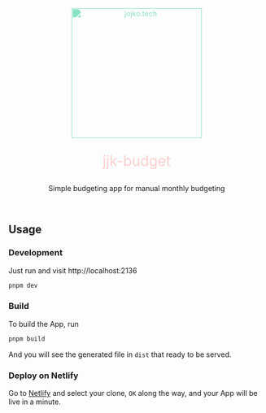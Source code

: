 <p align='center'>
  <img src='https://jojko.tech/assets/logo.svg' alt='jojko.tech' width='256' style="filter: brightness(0) saturate(100%) invert(85%) sepia(25%) saturate(503%) hue-rotate(105deg) brightness(95%) contrast(91%);"/>
</p>

<p align='center' style="font-size: 2em; color: #FDD0CF">
jjk-budget
</p>
<p align='center'>
Simple budgeting app for manual monthly budgeting
</p>

<br>

## Usage

### Development

Just run and visit http://localhost:2136

```bash
pnpm dev
```

### Build

To build the App, run

```bash
pnpm build
```

And you will see the generated file in `dist` that ready to be served.

### Deploy on Netlify

Go to [Netlify](https://app.netlify.com/start) and select your clone, `OK` along the way, and your App will be live in a minute.
